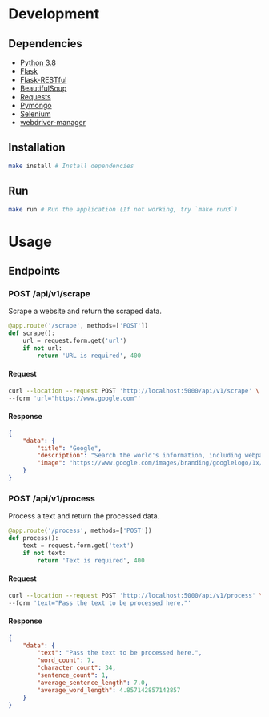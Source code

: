 # Development

## Dependencies

- [Python 3.8](https://www.python.org/downloads/release/python-380/)
- [Flask](https://flask.palletsprojects.com/en/1.1.x/)
- [Flask-RESTful](https://flask-restful.readthedocs.io/en/latest/)
- [BeautifulSoup](https://www.crummy.com/software/BeautifulSoup/bs4/doc/)
- [Requests](https://requests.readthedocs.io/en/master/)
- [Pymongo](https://pymongo.readthedocs.io/en/stable/)
- [Selenium](https://selenium-python.readthedocs.io/)
- [webdriver-manager](https://pypi.org/project/webdriver-manager/)

## Installation

```bash
make install # Install dependencies
```

## Run

```bash
make run # Run the application (If not working, try `make run3`)
```

# Usage

## Endpoints

### POST /api/v1/scrape

Scrape a website and return the scraped data.
```Python
@app.route('/scrape', methods=['POST'])
def scrape():
    url = request.form.get('url')
    if not url:
        return 'URL is required', 400
```

#### Request

```bash
curl --location --request POST 'http://localhost:5000/api/v1/scrape' \
--form 'url="https://www.google.com"'
```

#### Response

```json
{
    "data": {
        "title": "Google",
        "description": "Search the world's information, including webpages, images, videos and more. Google has many special features to help you find exactly what you're looking for.",
        "image": "https://www.google.com/images/branding/googlelogo/1x/googlelogo_white_background_color_272x92dp.png"
    }
}
```

### POST /api/v1/process

Process a text and return the processed data.
```Python
@app.route('/process', methods=['POST'])
def process():
    text = request.form.get('text')
    if not text:
        return 'Text is required', 400
```

#### Request

```bash
curl --location --request POST 'http://localhost:5000/api/v1/process' \
--form 'text="Pass the text to be processed here."'
```

#### Response

```json
{
    "data": {
        "text": "Pass the text to be processed here.",
        "word_count": 7,
        "character_count": 34,
        "sentence_count": 1,
        "average_sentence_length": 7.0,
        "average_word_length": 4.857142857142857
    }
}
```
